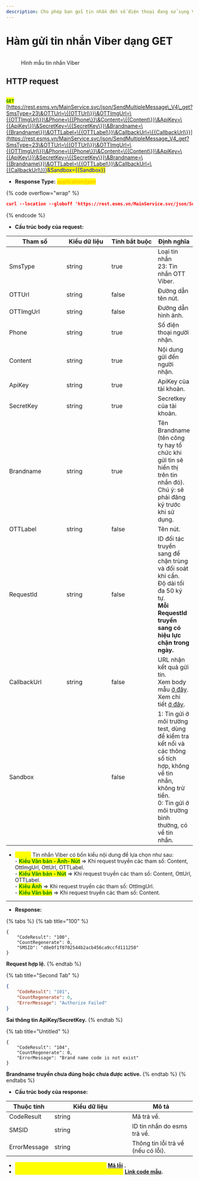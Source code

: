 ```yaml
---
description: Cho phép bạn gửi tin nhắn đến số điện thoại đang sử sụng Viber
---
```


# Hàm gửi tin nhắn Viber dạng GET



<figure><img src="../../.gitbook/assets/hình lên viber.png" alt=""><figcaption><p>Hình mẫu tin nhắn Viber</p></figcaption></figure>

## HTTP request

\
<mark style="color:green;">**`GET`**</mark> [https://rest.esms.vn/MainService.svc/json/SendMultipleMessage\_V4\_get?SmsType=23\&OTTUrl=\{{OTTUrl\}}\&OTTImgUrl=\{{OTTImgUrl\}}\&Phone=\{{Phone\}}\&Content=\{{Content\}}\&ApiKey=\{{ApiKey\}}\&SecretKey=\{{SecretKey\}}\&Brandname=\{{Brandname\}}\&OTTLabel=\{{OTTLabel\}}\&CallbackUrl=\{{CallbackUrl\}}](https://rest.esms.vn/MainService.svc/json/SendMultipleMessage_V4_get?SmsType=23\&OTTUrl=\{{OTTUrl\}}\&OTTImgUrl=\{{OTTImgUrl\}}\&Phone=\{{Phone\}}\&Content=\{{Content\}}\&ApiKey=\{{ApiKey\}}\&SecretKey=\{{SecretKey\}}\&Brandname=\{{Brandname\}}\&OTTLabel=\{{OTTLabel\}}\&CallbackUrl=\{{CallbackUrl\}})<mark style="color:blue;">\&Sandbox=\{{Sandbox\}}</mark>

* **Response Type:** <mark style="color:orange;">application/json</mark>

{% code overflow="wrap" %}
```json
curl --location --globoff 'https://rest.esms.vn/MainService.svc/json/SendMultipleMessage_V4_get?SmsType=23&OTTUrl={{OTTUrl}}&OTTImgUrl={{OTTImgUrl}}&Phone={{Phone}}&Content={{Content}}&ApiKey={{ApiKey}}&SecretKey={{SecretKey}}&Brandname={{Brandname}}&OTTLabel={{OTTLabel}}&CallbackUrl={{CallbackUrl}}&Sandbox={{Sandbox}}'
```
{% endcode %}

* **Cấu trúc body của request:**

<table><thead><tr><th width="171">Tham số</th><th width="145">Kiểu dữ liệu</th><th width="153" data-type="checkbox">Tính bắt buộc</th><th>Định nghĩa</th></tr></thead><tbody><tr><td>SmsType</td><td>string</td><td>true</td><td>Loại tin nhắn<br>23: Tin nhắn OTT Viber.</td></tr><tr><td>OTTUrl</td><td>string</td><td>false</td><td>Đường dẫn tên nút.</td></tr><tr><td>OTTImgUrl</td><td>string</td><td>false</td><td>Đường dẫn hình ảnh.</td></tr><tr><td>Phone</td><td>string</td><td>true</td><td>Số điện thoại người nhận.</td></tr><tr><td>Content</td><td>string</td><td>true</td><td>Nội dung gửi đến người nhận.</td></tr><tr><td>ApiKey</td><td>string</td><td>true</td><td>ApiKey của tài khoản.</td></tr><tr><td>SecretKey</td><td>string</td><td>true</td><td>Secretkey của tài khoản.</td></tr><tr><td>Brandname</td><td>string</td><td>true</td><td>Tên Brandname (tên công ty hay tổ chức khi gửi tin sẽ hiển thị trên tin nhắn đó). Chú ý: sẽ phải đăng ký trước khi sử dụng.</td></tr><tr><td>OTTLabel</td><td>string</td><td>false</td><td>Tên nút.</td></tr><tr><td>RequestId</td><td>string</td><td>false</td><td>ID đối tác truyền sang để chặn trùng và đối soát khi cần.<br>Độ dài tối đa 50 ký tự.<br><strong>Mỗi RequestId truyền sang có hiệu lực chặn trong ngày.</strong></td></tr><tr><td>CallbackUrl</td><td>string</td><td>false</td><td>URL nhận kết quả gửi tin. <br>Xem body mẫu <a href="https://samplefordevelopers.esms.vn/#6acfe1fc-8601-4bce-9549-65bf17f279b1">ở đây</a>. <br>Xem chi tiết <a href="https://developers-v2.esms.vn/esms-api/callback-url">ở đây</a>.</td></tr><tr><td>Sandbox</td><td></td><td>false</td><td>1: Tin gửi ở môi trường test, dùng để kiểm tra kết nối và các thông số tích hợp, không về tin nhắn, không trừ tiền. <br>0: Tin gửi ở môi trường bình thường, có về tin nhắn.</td></tr></tbody></table>

* <mark style="color:yellow;">**`Lưu ý:`**</mark> Tin nhắn Viber có bốn kiểu nội dung để lựa chọn như sau:\
  \- <mark style="color:green;">**Kiểu Văn bản - Ảnh- Nút**</mark> => Khi request truyền các tham số: Content, OttImgUrl, OttUrl, OTTLabel.\
  \- <mark style="color:green;">**Kiểu Văn bản - Nút**</mark> => Khi request truyền các tham số: Content, OttUrl, OTTLabel.\
  \- <mark style="color:green;">**Kiểu Ảnh**</mark> => Khi request truyền các tham số: OttImgUrl.\
  \- <mark style="color:green;">**Kiểu Văn bản**</mark> => Khi request truyền các tham số: Content.

***

* **Response:**

{% tabs %}
{% tab title="100" %}
```
{
    "CodeResult": "100",
    "CountRegenerate": 0,
    "SMSID": "d8e0f1f0702544b2acb456ca9ccfd111250"
}
```

**Request hợp lệ.**
{% endtab %}

{% tab title="Second Tab" %}
```json
{
    "CodeResult": "101",
    "CountRegenerate": 0,
    "ErrorMessage": "Authorize Failed"
}
```

**Sai thông tin ApiKey/SecretKey.**
{% endtab %}

{% tab title="Untitled" %}
```
{
    "CodeResult": "104",
    "CountRegenerate": 0,
    "ErrorMessage": "Brand name code is not exist"
}
```

**Brandname truyền chưa đúng hoặc chưa được active.**
{% endtab %}
{% endtabs %}

* **Cấu trúc body của response:**

<table><thead><tr><th>Thuộc tính</th><th width="194">Kiểu dữ liệu</th><th>Mô tả</th></tr></thead><tbody><tr><td>CodeResult</td><td>string</td><td>Mã trả về.</td></tr><tr><td>SMSID</td><td>string</td><td>ID tin nhắn do esms trả về.</td></tr><tr><td>ErrorMessage</td><td>string</td><td>Thông tin lỗi trả về (nếu có lỗi).</td></tr></tbody></table>

* _<mark style="color:yellow;">**Thông tin chi tiết mã lỗi xem ở bảng:**</mark>_ [**Mã lỗi**](../bang-ma-loi.md) **.**
* _<mark style="color:yellow;">**Lấy code mẫu các ngôn ngữ trên Postman:**</mark>_ [**Link code mẫu**](https://samplefordevelopers.esms.vn/#9a4ce369-8f02-43cb-9693-f2e9ab827af3)**.**
